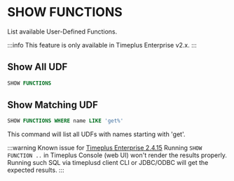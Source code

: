 # SHOW FUNCTIONS

List available User-Defined Functions.

:::info
This feature is only available in Timeplus Enterprise v2.x.
:::

## Show All UDF

```sql
SHOW FUNCTIONS
```

## Show Matching UDF

```sql
SHOW FUNCTIONS WHERE name LIKE 'get%'
```

This command will list all UDFs with names starting with 'get'.

:::warning Known issue for [Timeplus Enterprise 2.4.15](/enterprise-releases#known_issue_2_4_15)
Running `SHOW FUNCTION ..` in Timeplus Console (web UI) won't render the results properly. Running such SQL via timeplusd client CLI or JDBC/ODBC will get the expected results.
:::
